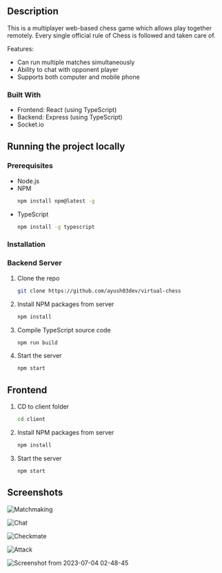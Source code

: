 ## Description
This is a multiplayer web-based chess game which allows play together remotely. Every single official rule of Chess is followed and taken care of.

Features:

- Can run multiple matches simultaneously
- Ability to chat with opponent player
- Supports both computer and mobile phone

### Built With
- Frontend: React (using TypeScript)
- Backend: Express (using TypeScript)
- Socket.io

## Running the project locally

### Prerequisites

- Node.js
- NPM
  ```sh
  npm install npm@latest -g
  ```
- TypeScript
  ```sh
  npm install -g typescript
  ```

### Installation
### Backend Server
1. Clone the repo
   ```sh
   git clone https://github.com/ayush03dev/virtual-chess
   ```
2. Install NPM packages from server
   ```sh
   npm install
   ```
3. Compile TypeScript source code
   ```sh 
   npm run build
   ```
4. Start the server
   ```sh 
   npm start
   ```

## Frontend
1. CD to client folder
   ```sh
   cd client
   ```
2. Install NPM packages from server
   ```sh
   npm install
   ```
3. Start the server
   ```sh 
   npm start
   ```
## Screenshots
![Matchmaking](https://github.com/ayush03dev/virtual-chess/assets/12969145/b4f9055d-acdf-462d-b166-b386d87188c3)

![Chat](https://github.com/ayush03dev/virtual-chess/assets/12969145/54378e40-9af9-4932-b0ea-ebbaac7d8665)

![Checkmate](https://github.com/ayush03dev/virtual-chess/assets/12969145/77893998-a3cf-4f59-932d-8fcf445ca606)

![Attack](https://github.com/ayush03dev/virtual-chess/assets/12969145/61f9e737-6056-42b2-afe7-67e8fc280f0a)

![Screenshot from 2023-07-04 02-48-45](https://github.com/ayush03dev/virtual-chess/assets/12969145/12affad1-ac80-4716-8ae3-4d4b1d07356e)



